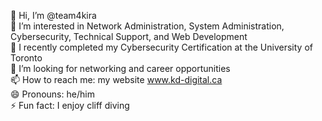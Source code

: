 👋 Hi, I’m @team4kira <br>
👀 I’m interested in Network Administration, System Administration, Cybersecurity, Technical Support, and Web Development <br>
🌱 I recently completed my Cybersecurity Certification at the University of Toronto <br>
💞️ I’m looking for networking and career opportunities <br>
📫 How to reach me: my website <a href="https://www.kd-digital.ca/#footer" target="_blank">www.kd-digital.ca</a> <br>
😄 Pronouns: he/him <br>
⚡ Fun fact: I enjoy cliff diving

<!---
team4kira/team4kira is a ✨ special ✨ repository because its `README.md` (this file) appears on your GitHub profile.
You can click the Preview link to take a look at your changes.
--->
